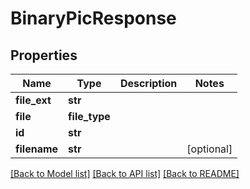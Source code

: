 # BinaryPicResponse


## Properties
Name | Type | Description | Notes
------------ | ------------- | ------------- | -------------
**file_ext** | **str** |  | 
**file** | **file_type** |  | 
**id** | **str** |  | 
**filename** | **str** |  | [optional] 

[[Back to Model list]](../README.md#documentation-for-models) [[Back to API list]](../README.md#documentation-for-api-endpoints) [[Back to README]](../README.md)


